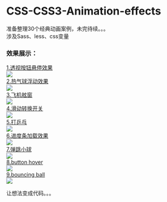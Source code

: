 # CSS-CSS3-Animation-effects
准备整理30个经典动画案例，未完待续。。。  
涉及Sass、less、css变量
### 效果展示：  
[1.透视按钮悬停效果](https://github.com/SUNNERCMS/CSS-CSS3-Animation-effects/tree/master/1.Perspective%20button%20hover%20effect)  
![](https://github.com/SUNNERCMS/CSS-CSS3-Animation-effects/blob/master/animation-gif/1.%E9%80%8F%E8%A7%86%E6%8C%89%E9%92%AE%E6%82%AC%E5%81%9C%E6%95%88%E6%9E%9C.gif)   
[2.热气球浮动效果](https://github.com/SUNNERCMS/CSS-CSS3-Animation-effects/blob/master/2.hot-air%20balloon/hot-air%20balloon.md)  
![](https://github.com/SUNNERCMS/CSS-CSS3-Animation-effects/blob/master/animation-gif/2%E7%83%AD%E6%B0%94%E7%90%83.gif)  
[3.飞机舷窗](https://github.com/SUNNERCMS/CSS-CSS3-Animation-effects/blob/master/3.Airplane%20window%20toggle/readme.md)  
![](https://github.com/SUNNERCMS/CSS-CSS3-Animation-effects/blob/master/animation-gif/3.airplane%20window%20toggle.gif)  
[4.滑动转换开关](https://github.com/SUNNERCMS/CSS-CSS3-Animation-effects/tree/master/4.Sleek%20sliding%20toggle%20checkbox)  
![](https://github.com/SUNNERCMS/CSS-CSS3-Animation-effects/blob/master/animation-gif/4.%E6%BB%91%E5%8A%A8%E5%88%87%E6%8D%A2%E5%BC%80%E5%85%B3.gif)  
[5.打乒乓](https://github.com/SUNNERCMS/CSS-CSS3-Animation-effects/tree/master/5.PingPong%20animation)  
![](https://github.com/SUNNERCMS/CSS-CSS3-Animation-effects/blob/master/animation-gif/5.%E4%B9%92%E4%B9%93.gif)  
[6.进度条加载效果](https://github.com/SUNNERCMS/CSS-CSS3-Animation-effects/blob/master/6.Load%20progress%20bar/readme.md)   
![](https://github.com/SUNNERCMS/CSS-CSS3-Animation-effects/blob/master/animation-gif/6.%E5%8A%A0%E8%BD%BD%E8%BF%9B%E5%BA%A6%E6%9D%A1.gif)   
[7.弹跳小球](https://github.com/SUNNERCMS/CSS-CSS3-Animation-effects/blob/master/7.bouncing%20ball/readme.md)  
![](https://github.com/SUNNERCMS/CSS-CSS3-Animation-effects/blob/master/animation-gif/7.bouncing.gif)    
[8.button hover](https://github.com/SUNNERCMS/CSS-CSS3-Animation-effects/blob/master/animation-gif/8.button%20hover.gif)  
![](https://github.com/SUNNERCMS/CSS-CSS3-Animation-effects/blob/master/animation-gif/8.button%20hover.gif)     
[9.bouncing ball](https://github.com/SUNNERCMS/CSS-CSS3-Animation-effects/tree/master/9.bouncing%20ball)  
![](https://github.com/SUNNERCMS/CSS-CSS3-Animation-effects/blob/master/animation-gif/9.bouncing%20ball.gif)    


 
让想法变成代码。。。
